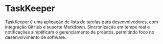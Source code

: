# TaskKeeper
TaskKeeper é uma aplicação de lista de tarefas para desenvolvedores, com integração GitHub e suporte Markdown. Sincronização em tempo real e notificações simplificam o gerenciamento de projetos, permitindo foco no desenvolvimento de software.
